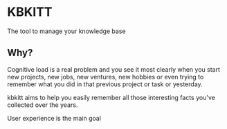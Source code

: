 # KBKITT

The tool to manage your knowledge base

## Why?

Cognitive load is a real problem and you see it most clearly when you start new projects, new jobs, new ventures, new hobbies or even trying to remember what you did in that previous project or task or yesterday.

kbkitt aims to help you easily remember all those interesting facts you've collected over the years.

User experience is the main goal